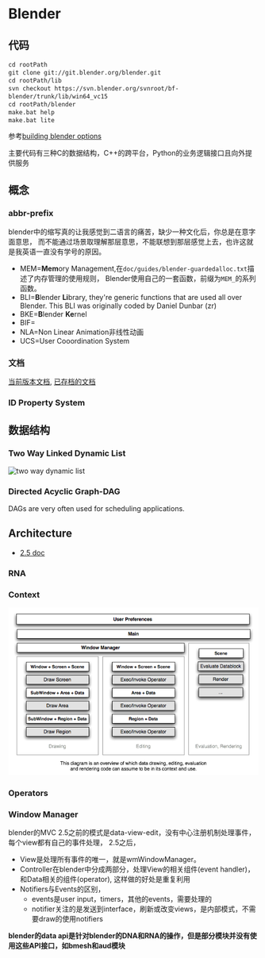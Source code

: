 
# Blender


## 代码

```shell
cd rootPath
git clone git://git.blender.org/blender.git 
cd rootPath/lib 
svn checkout https://svn.blender.org/svnroot/bf-blender/trunk/lib/win64_vc15
cd rootPath/blender 
make.bat help 
make.bat lite 
```
参考[building blender options](https://wiki.blender.org/wiki/Building_Blender/Options)

主要代码有三种C的数据结构，C++的跨平台，Python的业务逻辑接口且向外提供服务


## 概念

### abbr-prefix

blender中的缩写真的让我感觉到二语言的痛苦，缺少一种文化后，你总是在意字面意思，
而不能通过场景取理解那层意思，不能联想到那层感觉上去，也许这就是我英语一直没有学号的原因。

- MEM=**Mem**ory Management,在`doc/guides/blender-guardedalloc.txt`描述了内存管理的使用规则，
	Blender使用自己的一套函数，前缀为`MEM_`的系列函数。
- BLI=**B**lender **Li**brary,  they're generic functions that are used all over Blender. 
	This BLI was originally coded by Daniel Dunbar (zr)
- BKE=**B**lender **Ke**rnel
- BIF=
- NLA=Non Linear Animation非线性动画
- UCS=User Cooordination System

### 文档

[当前版本文档](https://wiki.blender.org/wiki/Main_Page),
[已存档的文档](https://archive.blender.org/wiki/index.php/)


### ID Property System


## 数据结构

### Two Way Linked Dynamic List

![two way dynamic list](https://archive.blender.org/wiki/uploads/c/c2/Dev-two_way_dynamic_list.png)

### Directed Acyclic Graph-DAG
DAGs are very often used for scheduling applications.


## Architecture
- [2.5 doc](https://archive.blender.org/wiki/index.php/Dev:2.5/Source/Architecture/Context/)

### RNA

### Context
 ![](./images/Context_2.5_what.png)

### Operators

### Window Manager 

blender的MVC
2.5之前的模式是data-view-edit，没有中心注册机制处理事件，每个view都有自己的事件处理，
2.5之后，

- View是处理所有事件的唯一，就是wmWindowManager。
- Controller在blender中分成两部分，处理View的相关组件(event handler)，和Data相关的组件(operator),
	这样做的好处是重复利用
- Notifiers与Events的区别，
	- events是user input，timers，其他的events，需要处理的
	- notifier关注的是发送到interface，刷新或改变views，是内部模式，不需要draw的使用notifiers 

**blender的data api是针对blender的DNA和RNA的操作，但是部分模块并没有使用这些API接口，如bmesh和aud模块**


